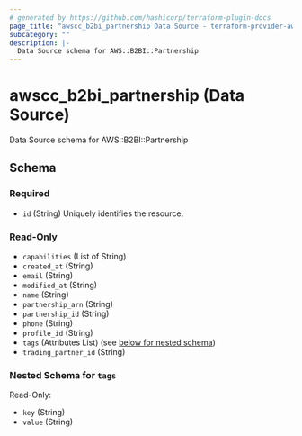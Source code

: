 ```yaml
---
# generated by https://github.com/hashicorp/terraform-plugin-docs
page_title: "awscc_b2bi_partnership Data Source - terraform-provider-awscc"
subcategory: ""
description: |-
  Data Source schema for AWS::B2BI::Partnership
---
```


# awscc_b2bi_partnership (Data Source)

Data Source schema for AWS::B2BI::Partnership



<!-- schema generated by tfplugindocs -->
## Schema

### Required

- `id` (String) Uniquely identifies the resource.

### Read-Only

- `capabilities` (List of String)
- `created_at` (String)
- `email` (String)
- `modified_at` (String)
- `name` (String)
- `partnership_arn` (String)
- `partnership_id` (String)
- `phone` (String)
- `profile_id` (String)
- `tags` (Attributes List) (see [below for nested schema](#nestedatt--tags))
- `trading_partner_id` (String)

<a id="nestedatt--tags"></a>
### Nested Schema for `tags`

Read-Only:

- `key` (String)
- `value` (String)
